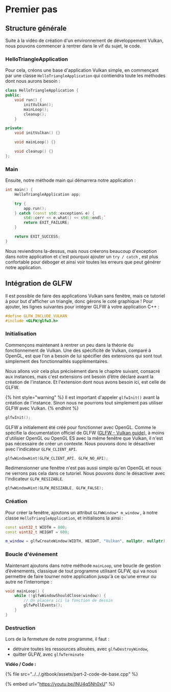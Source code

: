 # Premier pas

## Structure générale

Suite à la vidéo de création d'un environnement de développement Vulkan, nous pouvons commencer à rentrer dans le vif du sujet, le code. 

### HelloTriangleApplication

Pour cela, créons une base d'application Vulkan simple, en commençant par une classe `HelloTriangleApplication` qui contiendra toute les méthodes dont nous aurons besoin  :

```cpp
class HelloTriangleApplication {
public:
    void run() {
        initVulkan();
        mainLoop();
        cleanup();
    }

private:
    void initVulkan() {}

    void mainLoop() {}

    void cleanup() {}
};
```

### Main

Ensuite, notre méthode main qui démarrera notre application :

```cpp
int main() {
    HelloTriangleApplication app;

    try {
        app.run();
    } catch (const std::exception& e) {
        std::cerr << e.what() << std::endl;`
        return EXIT_FAILURE;
    }

    return EXIT_SUCCESS;
}
```

Nous reviendrons la-dessus, mais nous créerons beaucoup d'exception dans notre application et c'est pourquoi ajouter un `try / catch` , est plus confortable pour déboger et ainsi voir toutes les erreurs que peut générer notre application.

## Intégration de GLFW

Il est possible de faire des applications Vulkan sans fenêtre, mais ce tutoriel à pour but d'afficher un triangle, donc gérons le coté graphique ! Pour ajouter, les lignes suivantes pour intégrer GLFW à votre application C++ :

```cpp
#define GLFW_INCLUDE_VULKAN
#include <GLFW/glfw3.h>
```

### Initialisation

Commençons maintenant à rentrer un peu dans la théorie du fonctionnement de Vulkan. Une des spécificité de Vulkan, comparé à OpenGL, est que l'on a besoin de lui spécifier des extensions qui sont tout simplement des fonctionnalités supplémentaires.

Nous allons voir cela plus précisément dans le chapitre suivant, consacré aux instances, mais c'est extensions ont besoin d’être déclaré avant la création de l'instance. Et l'extension dont nous avons besoin ici, est celle de GLFW. 

{% hint style="warning" %}
Il est important d'appeler `glfwInit()` avant la création de l'instance. Sinon nous ne pourrons tout simplement pas utiliser GLFW avec Vulkan.
{% endhint %}

```cpp
glfwInit();
```

GLFW a initialement été créé pour fonctionner avec OpenGL. Comme le spécifie la documentation officiel de GLFW \([GLFW - Vulkan guide](https://www.glfw.org/docs/latest/vulkan_guide.html)\), à moins d'utilisier OpenGL ou OpenGL ES avec la même fenêtre que Vulkan, il n'est pas nécessaire de créer un contexte. Nous pouvons donc le désactiver avec l'indicateur `GLFW_CLIENT_API`.

```cpp
glfwWindowHint(GLFW_CLIENT_API, GLFW_NO_API);
```

Redimensionner une fenêtre n'est pas aussi simple qu'en OpenGL et nous ne verrons pas cela dans ce tutoriel. Nous pouvons donc le désactiver avec l'indicateur `GLFW_RESIZABLE`.

```cpp
glfwWindowHint(GLFW_RESIZABLE, GLFW_FALSE);
```

### Création

Pour créer la fenêtre, ajoutons un attribut `GLFWWindow* m_window` , à notre classe `HelloTriangleApplication`, et initialisons la ainsi :

```cpp
const uint32_t WIDTH = 800;
const uint32_t HEIGHT = 600;

m_window = glfwCreateWindow(WIDTH, HEIGHT, "Vulkan", nullptr, nullptr);
```

### Boucle d'événement 

Maintenant ajoutons dans notre méthode `mainLoop`, une boucle de gestion d’évènements, classique de tout programme utilisant GLFW, qui va nous permettre de faire tourner notre application jusqu'à ce qu'une erreur ou autre ne l'interrompe :

```cpp
void mainLoop() {
    while (!glfwWindowShouldClose(window)) {
        // On placera ici la fonction de dessin
        glfwPollEvents();
    }
}
```

### Destruction

Lors de la fermeture de notre programme, il faut :

* détruire toutes les ressources allouées, avec `glfwDestroyWindow`,
* quitter GLFW, avec `glfwTerminate`

**Vidéo / Code :**

{% file src="../../.gitbook/assets/part-2-code-de-base.cpp" %}

{% embed url="https://youtu.be/INU4q5Nh0xU" %}

